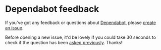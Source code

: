 # Dependabot feedback

If you've got any feedback or questions about [Dependabot][dependabot-website], please [create an issue][create-issue].

Before opening a new issue, it'd be lovely if you could take 30 seconds to check if the question has been [asked previously][issues]. Thanks!

[dependabot-website]: https://dependabot.com
[create-issue]: https://github.com/dependabot/feedback/issues/new
[issues]: https://github.com/dependabot/feedback/issues
